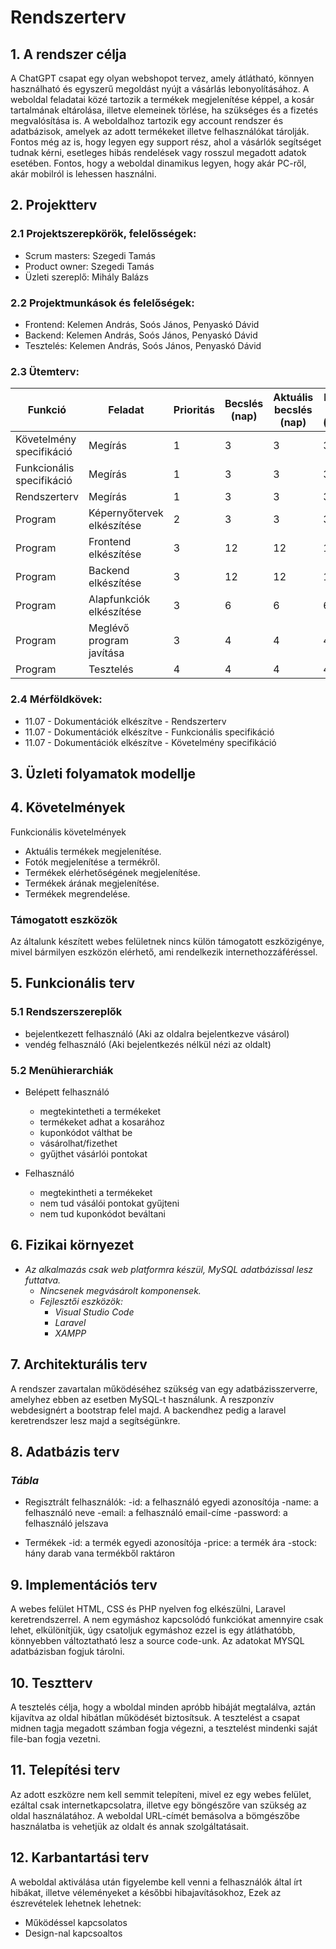 # Rendszerterv
## 1. A rendszer célja

A ChatGPT csapat egy olyan webshopot tervez, amely átlátható, könnyen használható és egyszerű megoldást nyújt a vásárlás lebonyolításához. A weboldal feladatai közé tartozik a termékek megjelenítése képpel, a kosár tartalmának eltárolása, illetve elemeinek törlése, ha szükséges és a fizetés megvalósítása is. A weboldalhoz tartozik egy account rendszer és adatbázisok, amelyek az adott termékeket illetve felhasználókat tárolják. Fontos még az is, hogy legyen egy support rész, ahol a vásárlók segítséget tudnak kérni, esetleges hibás rendelések vagy rosszul megadott adatok esetében. Fontos, hogy a weboldal dinamikus legyen, hogy akár PC-ről, akár mobilról is lehessen használni.

## 2. Projektterv

### 2.1 Projektszerepkörök, felelősségek:
   * Scrum masters: Szegedi Tamás
   * Product owner: Szegedi Tamás
   * Üzleti szereplő: Mihály Balázs

### 2.2 Projektmunkások és felelőségek:
   * Frontend: Kelemen András, Soós János, Penyaskó Dávid
   * Backend: Kelemen András, Soós János, Penyaskó Dávid
   * Tesztelés: Kelemen András, Soós János, Penyaskó Dávid

### 2.3 Ütemterv:

|Funkció                  | Feladat                                | Prioritás | Becslés (nap) | Aktuális becslés (nap) | Eltelt idő (nap) | Becsült idő (nap) |
|-------------------------|----------------------------------------|-----------|---------------|------------------------|------------------|---------------------|
|Követelmény specifikáció |Megírás                                 |         1 |             3 |                      3 |                3 |                   3 |       
|Funkcionális specifikáció|Megírás                                 |         1 |             3 |                      3 |                3 |                   3 |
|Rendszerterv             |Megírás                                 |         1 |             3 |                      3 |                3 |                   3 |
|Program                  |Képernyőtervek elkészítése              |         2 |             3 |                      3 |                3 |                   3 | 
|Program                  |Frontend elkészítése                    |         3 |            12 |                     12 |               12 |                  13 |
|Program                  |Backend elkészítése                     |         3 |            12 |                     12 |               12 |                  13 |
|Program                  |Alapfunkciók elkészítése                |         3 |             6 |                      6 |                6 |                   8 |
|Program                  |Meglévő program javítása                |         3 |             4 |                      4 |                4 |                   5 |
|Program                  |Tesztelés                               |         4 |             4 |                      4 |                4 |                   4 |

### 2.4 Mérföldkövek:

 - 11.07 - Dokumentációk elkészítve - Rendszerterv
 - 11.07 - Dokumentációk elkészítve - Funkcionális specifikáció
 - 11.07 - Dokumentációk elkészítve - Követelmény specifikáció

## 3. Üzleti folyamatok modellje




## 4. Követelmények

Funkcionális követelmények

- Aktuális termékek megjelenítése.
- Fotók megjelenítése a termékről.
- Termékek elérhetőségének megjelenítése.
- Termékek árának megjelenítése.
- Termékek megrendelése.

### Támogatott eszközök

Az általunk készített webes felületnek nincs külön támogatott eszközigénye, mivel bármilyen eszközön elérhető, ami rendelkezik internethozzáféréssel.

## 5. Funkcionális terv

### 5.1 Rendszerszereplők

 - bejelentkezett felhasználó (Aki az oldalra bejelentkezve vásárol)
 - vendég felhasználó (Aki bejelentkezés nélkül nézi az oldalt)

### 5.2 Menühierarchiák

 - Belépett felhasználó

	- megtekintetheti a termékeket
	- termékeket adhat a kosarához
	- kuponkódot válthat be
	- vásárolhat/fizethet
	- gyűjthet vásárlói pontokat

 - Felhasználó

	- megtekintheti a termékeket
	- nem tud vásálói pontokat gyűjteni
	- nem tud kuponkódot beváltani

## 6. Fizikai környezet

- *Az alkalmazás csak web platformra készül, MySQL adatbázissal lesz futtatva.*
  - *Nincsenek megvásárolt komponensek.*
  - *Fejlesztői eszközök:*
    - *Visual Studio Code*
    - *Laravel*
    - *XAMPP*
    

## 7. Architekturális terv

A rendszer zavartalan működéséhez szükség van egy adatbázisszerverre, amelyhez ebben az esetben MySQL-t használunk.
A reszponzív webdesignért a bootstrap felel majd.
A backendhez pedig a laravel keretrendszer lesz majd a segítségünkre.

## 8. Adatbázis terv

### *Tábla*

- Regisztrált felhasználók:
   -id: a felhasználó egyedi azonosítója
   -name: a felhasználó neve
   -email: a felhasználó email-címe
   -password: a felhasználó jelszava

- Termékek
   -id: a termék egyedi azonosítója
   -price: a termék ára
   -stock: hány darab vana termékből raktáron

## 9. Implementációs terv

A webes felület HTML, CSS és PHP nyelven fog elkészülni, Laravel keretrendszerrel. A nem egymáshoz kapcsolódó funkciókat amennyire csak lehet, elkülönítjük, úgy csatoljuk egymáshoz ezzel is egy átláthatóbb, könnyebben változtatható lesz a source code-unk. Az adatokat MYSQL adatbázisban fogjuk tárolni.

## 10. Tesztterv

A tesztelés célja, hogy a wboldal minden apróbb hibáját megtalálva, aztán kijavítva az oldal hibátlan működését biztosítsuk. A tesztelést a csapat midnen tagja megadott számban fogja végezni, a tesztelést mindenki saját file-ban fogja vezetni. 

## 11. Telepítési terv

Az adott eszközre nem kell semmit telepíteni, mivel ez egy webes felület, ezáltal csak internetkapcsolatra, illetve egy böngészőre van szükség az oldal használatához.
A weboldal URL-címét bemásolva a bömgészőbe használatba is vehetjük az oldalt és annak szolgáltatásait. 


## 12. Karbantartási terv

A weboldal aktiválása után figyelembe kell venni a felhasználók által írt hibákat, illetve véleményeket a későbbi hibajavításokhoz, Ezek az észrevételek lehetnek lehetnek:

   - Működéssel kapcsolatos 
   - Design-nal kapcsoaltos 
